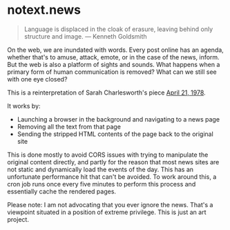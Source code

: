 # notext.news

> Language is displaced in the cloak of erasure, leaving behind only structure and image.
— Kenneth Goldsmith

On the web, we are inundated with words. Every post online has an agenda, whether that's to amuse, attack, emote, or in the case of the news, inform. But the web is also a platform of sights and sounds. What happens when a primary form of human communication is removed? What can we still see with one eye closed?

This is a reinterpretation of Sarah Charlesworth's piece [April 21, 1978](https://www.metmuseum.org/art/collection/search/299337).

It works by:

* Launching a browser in the background and navigating to a news page
* Removing all the text from that page
* Sending the stripped HTML contents of the page back to the original site

This is done mostly to avoid CORS issues with trying to manipulate the original content directly, and partly for the reason that most news sites are not static and dynamically load the events of the day. This has an unfortunate performance hit that can't be avoided. To work around this, a cron job runs once every five minutes to perform this process and essentially cache the rendered pages.

Please note: I am not advocating that you ever ignore the news. That's a viewpoint situated in a position of extreme privilege. This is just an art project.
